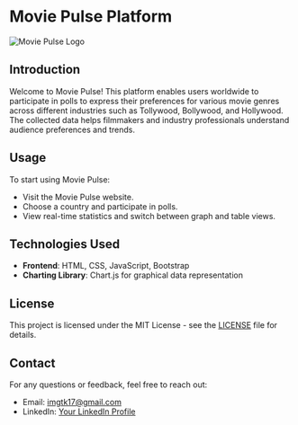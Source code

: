 # Movie Pulse Platform

![Movie Pulse Logo](link-to-your-logo.png)

## Introduction
Welcome to Movie Pulse! This platform enables users worldwide to participate in polls to express their preferences for various movie genres across different industries such as Tollywood, Bollywood, and Hollywood. The collected data helps filmmakers and industry professionals understand audience preferences and trends.

## Usage
To start using Movie Pulse:
- Visit the Movie Pulse website.
- Choose a country and participate in polls.
- View real-time statistics and switch between graph and table views.

## Technologies Used
- **Frontend**: HTML, CSS, JavaScript, Bootstrap
- **Charting Library**: Chart.js for graphical data representation


## License
This project is licensed under the MIT License - see the [LICENSE](LICENSE) file for details.

## Contact
For any questions or feedback, feel free to reach out:
- Email: imgtk17@gmail.com
- LinkedIn: [Your LinkedIn Profile](https://www.linkedin.com/in/gthangella/)
